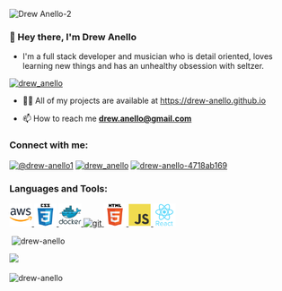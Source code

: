 ![Drew Anello-2](https://user-images.githubusercontent.com/106771036/187731419-40553c16-4784-4aab-907b-f4485a4862d0.jpg)



<h3 align="left"> 👋 Hey there, I'm Drew Anello </h1>

- I'm a full stack developer and musician who is detail oriented, loves learning new things and has an unhealthy obsession with seltzer.

<p align="left"> <a href="https://twitter.com/drew_anello" target="blank"><img src="https://img.shields.io/twitter/follow/drew_anello?logo=twitter&style=for-the-badge" alt="drew_anello" /></a> </p>

- 👨‍💻 All of my projects are available at https://drew-anello.github.io

- 📫 How to reach me **drew.anello@gmail.com**

<h3 align="left">Connect with me:</h3>
<p align="left">
<a href="https://codepen.io/drew-anello1" target="blank"><img align="center" src="https://raw.githubusercontent.com/rahuldkjain/github-profile-readme-generator/master/src/images/icons/Social/codepen.svg" alt="@drew-anello1" height="30" width="40" /></a>
<a href="https://twitter.com/drew_anello" target="blank"><img align="center" src="https://raw.githubusercontent.com/rahuldkjain/github-profile-readme-generator/master/src/images/icons/Social/twitter.svg" alt="drew_anello" height="30" width="40" /></a>
<a href="https://www.linkedin.com/in/drew-anello/" target="blank"><img align="center" src="https://raw.githubusercontent.com/rahuldkjain/github-profile-readme-generator/master/src/images/icons/Social/linked-in-alt.svg" alt="drew-anello-4718ab169" height="30" width="40" /></a>
</p>

<h3 align="left">Languages and Tools:</h3>
<p align="left"> <a href="https://aws.amazon.com" target="_blank" rel="noreferrer"> <img src="https://raw.githubusercontent.com/devicons/devicon/master/icons/amazonwebservices/amazonwebservices-original-wordmark.svg" alt="aws" width="40" height="40"/> </a> <a href="https://www.w3schools.com/css/" target="_blank" rel="noreferrer"> <img src="https://raw.githubusercontent.com/devicons/devicon/master/icons/css3/css3-original-wordmark.svg" alt="css3" width="40" height="40"/> </a> <a href="https://www.docker.com/" target="_blank" rel="noreferrer"> <img src="https://raw.githubusercontent.com/devicons/devicon/master/icons/docker/docker-original-wordmark.svg" alt="docker" width="40" height="40"/> </a> <a href="https://git-scm.com/" target="_blank" rel="noreferrer"> <img src="https://www.vectorlogo.zone/logos/git-scm/git-scm-icon.svg" alt="git" width="40" height="40"/> </a> <a href="https://www.w3.org/html/" target="_blank" rel="noreferrer"> <img src="https://raw.githubusercontent.com/devicons/devicon/master/icons/html5/html5-original-wordmark.svg" alt="html5" width="40" height="40"/> </a> <a href="https://developer.mozilla.org/en-US/docs/Web/JavaScript" target="_blank" rel="noreferrer"> <img src="https://raw.githubusercontent.com/devicons/devicon/master/icons/javascript/javascript-original.svg" alt="javascript" width="40" height="40"/> </a> <a href="https://reactjs.org/" target="_blank" rel="noreferrer"> <img src="https://raw.githubusercontent.com/devicons/devicon/master/icons/react/react-original-wordmark.svg" alt="react" width="40" height="40"/> </a> </p>

<p>&nbsp;<img align="center" src="https://github-readme-stats.vercel.app/api?username=drew-anello&show_icons=true&locale=en" alt="drew-anello" /></p> 
<a href="https://github.com/drew-anello/github-readme-stats">
  <img src="https://github-readme-stats.vercel.app/api/top-langs/?username=drew-anello&layout=compact&theme=solarized-light&custom_title=My%20Languages"/>
</a>




<p><img align="center" src="https://github-readme-streak-stats.herokuapp.com/?user=drew-anello&" alt="drew-anello" /></p>

                                                                            
